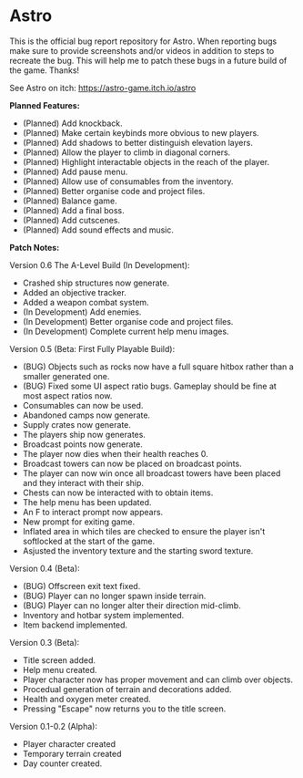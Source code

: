 # Astro
This is the official bug report repository for Astro. When reporting bugs make sure to provide screenshots and/or videos in addition to steps to recreate the bug. This will help me to patch these bugs in a future build of the game. Thanks!

See Astro on itch: https://astro-game.itch.io/astro


**Planned Features:**

- (Planned) Add knockback.
- (Planned) Make certain keybinds more obvious to new players.
- (Planned) Add shadows to better distinguish elevation layers.
- (Planned) Allow the player to climb in diagonal corners.
- (Planned) Highlight interactable objects in the reach of the player.
- (Planned) Add pause menu.
- (Planned) Allow use of consumables from the inventory.
- (Planned) Better organise code and project files.
- (Planned) Balance game.
- (Planned) Add a final boss.
- (Planned) Add cutscenes.
- (Planned) Add sound effects and music.


**Patch Notes:**

Version 0.6 The A-Level Build (In Development):

- Crashed ship structures now generate.
- Added an objective tracker.
- Added a weapon combat system.
- (In Development) Add enemies.
- (In Development) Better organise code and project files.
- (In Development) Complete current help menu images.

Version 0.5 (Beta: First Fully Playable Build):

- (BUG) Objects such as rocks now have a full square hitbox rather than a smaller generated one.
- (BUG) Fixed some UI aspect ratio bugs. Gameplay should be fine at most aspect ratios now.
- Consumables can now be used.
- Abandoned camps now generate.
- Supply crates now generate.
- The players ship now generates.
- Broadcast points now generate.
- The player now dies when their health reaches 0.
- Broadcast towers can now be placed on broadcast points.
- The player can now win once all broadcast towers have been placed and they interact with their ship.
- Chests can now be interacted with to obtain items.
- The help menu has been updated.
- An F to interact prompt now appears.
- New prompt for exiting game.
- Inflated area in which tiles are checked to ensure the player isn't softlocked at the start of the game.
- Asjusted the inventory texture and the starting sword texture.

Version 0.4 (Beta):

- (BUG) Offscreen exit text fixed.
- (BUG) Player can no longer spawn inside terrain.
- (BUG) Player can no longer alter their direction mid-climb.
- Inventory and hotbar system implemented.
- Item backend implemented.

Version 0.3 (Beta):

- Title screen added.
- Help menu created.
- Player character now has proper movement and can climb over objects.
- Procedual generation of terrain and decorations added.
- Health and oxygen meter created.
- Pressing "Escape" now returns you to the title screen.

Version 0.1-0.2 (Alpha):

- Player character created
- Temporary terrain created
- Day counter created.
